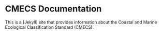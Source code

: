 # CMECS Documentation

This is a [Jekyll] site that provides information about the Coastal and Marine Ecological Classification Standard (CMECS).


